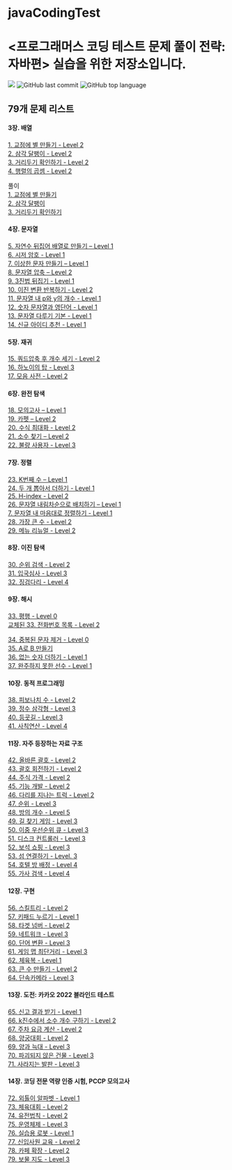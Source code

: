 # javaCodingTest

# <프로그래머스 코딩 테스트 문제 풀이 전략: 자바편> 실습을 위한 저장소입니다.
![](https://img.shields.io/badge/start%20date%20%20-23.12.26-green?style=flat-square&logo=start) ![GitHub last commit](https://img.shields.io/github/last-commit/ichanguk/javaCodingTest?style=flat-square) ![GitHub top language](https://img.shields.io/github/languages/top/ichanguk/javaCodingTest?color=orange&logo=java&style=flat-square)


## 79개 문제 리스트

#### 3장. 배열
[1. 교점에 별 만들기 - Level 2](https://programmers.co.kr/learn/courses/30/lessons/87377) </br>
[2. 삼각 달팽이 - Level 2](https://programmers.co.kr/learn/courses/30/lessons/68645) </br>
[3. 거리두기 확인하기 - Level 2](https://programmers.co.kr/learn/courses/30/lessons/81302) </br>
[4. 행렬의 곱셈 - Level 2](https://programmers.co.kr/learn/courses/30/lessons/12949) </br>

풀이 </br>
[1. 교점에 별 만들기](https://github.com/ichanguk/javaCodingTest/blob/main/chapter3/%EA%B5%90%EC%A0%90%EC%97%90_%EB%B3%84_%EB%A7%8C%EB%93%A4%EA%B8%B0.java) </br>
[2. 삼각 달팽이](https://github.com/ichanguk/javaCodingTest/blob/main/chapter3/%EC%82%BC%EA%B0%81_%EB%8B%AC%ED%8C%BD%EC%9D%B4.java) </br>
[3. 거리두기 확인하기](https://github.com/ichanguk/javaCodingTest/blob/main/chapter3/%EA%B1%B0%EB%A6%AC%EB%91%90%EA%B8%B0_%ED%99%95%EC%9D%B8%ED%95%98%EA%B8%B0.java) </br>





#### 4장. 문자열
[5. 자연수 뒤집어 배열로 만들기 – Level 1](https://programmers.co.kr/learn/courses/30/lessons/12932) </br>
[6. 시저 암호 - Level 1](https://programmers.co.kr/learn/courses/30/lessons/12926) </br>
[7. 이상한 문자 만들기 – Level 1](https://programmers.co.kr/learn/courses/30/lessons/12930) </br>
[8. 문자열 압축 – Level 2](https://programmers.co.kr/learn/courses/30/lessons/60057) </br>
[9. 3진법 뒤집기 - Level 1](https://programmers.co.kr/learn/courses/30/lessons/68935) </br>
[10. 이진 변환 반복하기 - Level 2](https://programmers.co.kr/learn/courses/30/lessons/70129) </br>
[11. 문자열 내 p와 y의 개수 - Level 1](https://programmers.co.kr/learn/courses/30/lessons/12916) </br>
[12. 숫자 문자열과 영단어 - Level 1](https://programmers.co.kr/learn/courses/30/lessons/81301) </br>
[13. 문자열 다루기 기본 - Level 1](https://programmers.co.kr/learn/courses/30/lessons/12918) </br>
[14. 신규 아이디 추천 - Level 1](https://programmers.co.kr/learn/courses/30/lessons/72410) </br>

#### 5장. 재귀

[15. 쿼드압축 후 개수 세기 - Level 2](https://school.programmers.co.kr/learn/courses/30/lessons/68936) </br>
[16. 하노이의 탑 - Level 3](https://school.programmers.co.kr/learn/courses/30/lessons/12946) </br>
[17. 모음 사전 - Level 2](https://school.programmers.co.kr/learn/courses/30/lessons/84512) </br>


#### 6장. 완전 탐색

[18. 모의고사 – Level 1](https://school.programmers.co.kr/learn/courses/30/lessons/42840) </br>
[19. 카펫 – Level 2](https://school.programmers.co.kr/learn/courses/30/lessons/42842) </br>
[20. 수식 최대화 - Level 2](https://school.programmers.co.kr/learn/courses/30/lessons/67257) </br>
[21. 소수 찾기 – Level 2](https://school.programmers.co.kr/learn/courses/30/lessons/42839) </br>
[22. 불량 사용자 - Level 3](https://school.programmers.co.kr/learn/courses/30/lessons/64064) </br>


#### 7장. 정렬


[23. K번째 수 – Level 1](https://school.programmers.co.kr/learn/courses/30/lessons/42748) </br>
[24. 두 개 뽑아서 더하기 - Level 1](https://school.programmers.co.kr/learn/courses/30/lessons/68644) </br>
[25. H-index - Level 2](https://school.programmers.co.kr/learn/courses/30/lessons/42747) </br>
[26. 문자열 내림차순으로 배치하기 – Level 1](https://school.programmers.co.kr/learn/courses/30/lessons/12917) </br>
[7. 문자열 내 마음대로 정렬하기 - Level 1 ](https://school.programmers.co.kr/learn/courses/30/lessons/12915) </br>
[28. 가장 큰 수 - Level 2](https://school.programmers.co.kr/learn/courses/30/lessons/42746) </br>
[29. 메뉴 리뉴얼 - Level 2](https://school.programmers.co.kr/learn/courses/30/lessons/72411) </br>


#### 8장. 이진 탐색

[30. 순위 검색 - Level 2](https://school.programmers.co.kr/learn/courses/30/lessons/72412) </br>
[31. 입국심사 - Level 3](https://school.programmers.co.kr/learn/courses/30/lessons/43238) </br>
[32. 징검다리 - Level 4](https://school.programmers.co.kr/learn/courses/30/lessons/43236) </br>


#### 9장. 해시

[33. 평행 - Level 0](https://school.programmers.co.kr/learn/courses/30/lessons/120875) </br>
[교체된 33. 전화번호 목록 - Level 2](https://school.programmers.co.kr/learn/courses/30/lessons/42577)</br>

[34. 중복된 문자 제거 - Level 0](https://school.programmers.co.kr/learn/courses/30/lessons/120888) </br>
[35. A로 B 만들기](https://school.programmers.co.kr/learn/courses/30/lessons/120886) </br>
[36. 없는 숫자 더하기 - Level 1](https://school.programmers.co.kr/learn/courses/30/lessons/86051) </br>
[37. 완주하지 못한 선수 - Level 1](https://programmers.co.kr/learn/courses/30/lessons/42576) </br>


#### 10장. 동적 프로그래밍

[38. 피보나치 수 - Level 2](https://school.programmers.co.kr/learn/courses/30/lessons/12945) </br>
[39. 정수 삼각형 - Level 3](https://school.programmers.co.kr/learn/courses/30/lessons/43105) </br>
[40. 등굣길 - Level 3](https://school.programmers.co.kr/learn/courses/30/lessons/42898) </br>
[41. 사칙연산 - Level 4](https://school.programmers.co.kr/learn/courses/30/lessons/1843) </br>


#### 11장. 자주 등장하는 자료 구조


[42. 올바른 괄호 - Level 2](https://school.programmers.co.kr/learn/courses/30/lessons/12909) </br>
[43. 괄호 회전하기 - Level 2](https://school.programmers.co.kr/learn/courses/30/lessons/76502) </br>
[44. 주식 가격 - Level 2](https://school.programmers.co.kr/learn/courses/30/lessons/42584) </br>
[45. 기능 개발 - Level 2](https://school.programmers.co.kr/learn/courses/30/lessons/42586) </br>
[46. 다리를 지나는 트럭 - Level 2](https://school.programmers.co.kr/learn/courses/30/lessons/42583) </br>
[47. 순위 - Level 3](https://school.programmers.co.kr/learn/courses/30/lessons/49191) </br>
[48. 방의 개수 - Level 5](https://programmers.co.kr/learn/courses/30/lessons/49190) </br>
[49. 길 찾기 게임 - Level 3](https://school.programmers.co.kr/learn/courses/30/lessons/42892) </br>
[50. 이중 우선순위 큐 - Level 3](https://programmers.co.kr/learn/courses/30/lessons/42628) </br>
[51. 디스크 컨트롤러 - Level 3](https://school.programmers.co.kr/learn/courses/30/lessons/42627) </br>
[52. 보석 쇼핑 - Level 3](https://school.programmers.co.kr/learn/courses/30/lessons/67258) </br>
[53. 섬 연결하기 - Level. 3](https://school.programmers.co.kr/learn/courses/30/lessons/42861) </br>
[54. 호텔 방 배정 - Level 4](https://programmers.co.kr/learn/courses/30/lessons/64063) </br>
[55. 가사 검색 - Level 4](https://school.programmers.co.kr/learn/courses/30/lessons/60060) </br>


#### 12장. 구현

[56. 스킬트리 - Level 2](https://school.programmers.co.kr/learn/courses/30/lessons/49993) </br>
[57. 키패드 누르기 - Level 1](https://school.programmers.co.kr/learn/courses/30/lessons/67256) </br> 
[58. 타겟 넘버 - Level 2](https://school.programmers.co.kr/learn/courses/30/lessons/43165) </br>
[59. 네트워크 - Level 3](https://school.programmers.co.kr/learn/courses/30/lessons/43162) </br>
[60. 단어 변환 - Level 3](https://school.programmers.co.kr/learn/courses/30/lessons/43163) </br>
[61. 게임 맵 최단거리 - Level 3](https://school.programmers.co.kr/learn/courses/30/lessons/1844) </br>
[62. 체육복 - Level 1](https://programmers.co.kr/learn/courses/30/lessons/42862) </br>
[63. 큰 수 만들기 - Level 2](https://school.programmers.co.kr/learn/courses/30/lessons/42883) </br>
[64. 단속카메라 - Level 3](https://school.programmers.co.kr/learn/courses/30/lessons/42884) </br>



#### 13장. 도전: 카카오 2022 블라인드 테스트

[65. 신고 결과 받기 - Level 1](https://school.programmers.co.kr/learn/courses/30/lessons/92334) </br>
[66. k진수에서 소수 개수 구하기 - Level 2](https://school.programmers.co.kr/learn/courses/30/lessons/92335)</br>
[67. 주차 요금 계산 - Level 2](https://school.programmers.co.kr/learn/courses/30/lessons/92341)</br>
[68. 양궁대회 - Level 2](https://school.programmers.co.kr/learn/courses/30/lessons/92342)</br>
[69. 양과 늑대 - Level 3](https://school.programmers.co.kr/learn/courses/30/lessons/92343)</br>
[70. 파괴되지 않은 건물 - Level 3](https://school.programmers.co.kr/learn/courses/30/lessons/92344)</br>
[71. 사라지는 발판 - Level 3](https://school.programmers.co.kr/learn/courses/30/lessons/92345)</br>


#### 14장. 코딩 전문 역량 인증 시험, PCCP 모의고사

[72. 외톨이 알파벳 - Level 1](https://school.programmers.co.kr/learn/courses/15008/lessons/121683)</br>
[73. 체육대회 - Level 2](https://school.programmers.co.kr/learn/courses/15008/lessons/121684)</br>
[74. 유전법칙 - Level 2](https://school.programmers.co.kr/learn/courses/15008/lessons/121685)</br>
[75. 운영체제 - Level 3](https://school.programmers.co.kr/learn/courses/15008/lessons/121686)</br>
[76. 실습용 로봇 - Level 1](https://school.programmers.co.kr/learn/courses/15009/lessons/121687)</br>
[77. 신입사원 교육 - Level 2](https://school.programmers.co.kr/learn/courses/15009/lessons/121688)</br>
[78. 카페 확장 - Level 2](https://school.programmers.co.kr/learn/courses/15009/lessons/121689)</br>
[79. 보물 지도 - Level 3](https://school.programmers.co.kr/learn/courses/15009/lessons/121690)</br>


